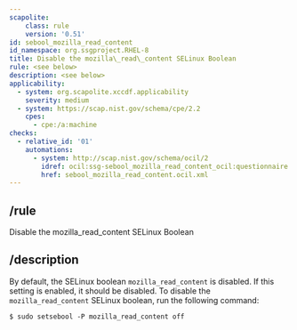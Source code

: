 ```yaml
---
scapolite:
    class: rule
    version: '0.51'
id: sebool_mozilla_read_content
id_namespace: org.ssgproject.RHEL-8
title: Disable the mozilla\_read\_content SELinux Boolean
rule: <see below>
description: <see below>
applicability:
  - system: org.scapolite.xccdf.applicability
    severity: medium
  - system: https://scap.nist.gov/schema/cpe/2.2
    cpes:
      - cpe:/a:machine
checks:
  - relative_id: '01'
    automations:
      - system: http://scap.nist.gov/schema/ocil/2
        idref: ocil:ssg-sebool_mozilla_read_content_ocil:questionnaire:1
        href: sebool_mozilla_read_content.ocil.xml
---
```



## /rule

Disable the mozilla\_read\_content SELinux Boolean

## /description

By
default, the SELinux boolean `mozilla_read_content` is disabled. If this
setting is enabled, it should be disabled. To disable the
`mozilla_read_content` SELinux boolean, run the following command:

``` 
$ sudo setsebool -P mozilla_read_content off
```
